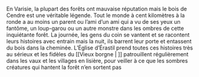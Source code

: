 En Varisie, la plupart des forêts ont mauvaise réputation mais le bois de Cendre est une véritable légende. Tout le monde à cent kilomètres à la ronde a au moins un parent ou l’ami d’un ami qui a vu de ses yeux un fantôme, un loup-garou ou un autre monstre dans les ombres de cette inquiétante forêt. La journée, les gens du coin se vantent et se racontent leurs histoires avec entrain mais la nuit, ils barrent leur porte et entassent du bois dans la cheminée. L’Église d’Érastil prend toutes ces histoires très au sérieux et les fidèles du [[Vieux borgne | ]] patrouillent régulièrement dans les vaux et les villages en lisière, pour veiller à ce que les sombres créatures qui hantent la forêt n’en sortent pas